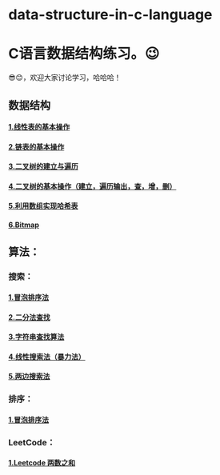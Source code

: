 # data-structure-in-c-language
# C语言数据结构练习。😉   
😎😊，欢迎大家讨论学习，哈哈哈！  
## 数据结构
#### [1.线性表的基本操作](https://githubfast.com/SongZihui-sudo/data-structure-in-c-language/blob/main/Linear%20table.c)  
#### [2.链表的基本操作](https://githubfast.com/SongZihui-sudo/data-structure-in-c-language/blob/main/Listed_list.c)  
#### [3.二叉树的建立与遍历](https://githubfast.com/SongZihui-sudo/data-structure-in-c-language/blob/main/tree.c)  
#### [4.二叉树的基本操作（建立，遍历输出，查，增，删）](https://githubfast.com/SongZihui-sudo/data-structure-in-c-language/blob/main/Binary%20tree.c)  
#### [5.利用数组实现哈希表](https://githubfast.com/SongZihui-sudo/data-structure-in-c-language/blob/main/hash.c)   
#### [6.Bitmap](https://githubfast.com/SongZihui-sudo/data-structure-in-c-language/blob/main/Bitmap.c)  

## 算法：  
### 搜索：
#### [1.冒泡排序法](https://githubfast.com/SongZihui-sudo/data-structure-in-c-language/blob/main/buddding_method.c)  
#### [2.二分法查找](https://githubfast.com/SongZihui-sudo/data-structure-in-c-language/blob/main/dichotomy.c)  
#### [3.字符串查找算法](https://githubfast.com/SongZihui-sudo/data-structure-in-c-language/blob/main/string.c)  
#### [4.线性搜索法（暴力法）](https://githubfast.com/SongZihui-sudo/data-structure-in-c-language/blob/main/linear_search.c)    
#### [5.两边搜索法](https://githubfast.com/SongZihui-sudo/data-structure-in-c-language/blob/main/linear_search2.c)
### 排序：
#### [1.冒泡排序法](https://githubfast.com/SongZihui-sudo/data-structure-in-c-language/blob/main/buddding_method.c)  
### LeetCode：
#### [1.Leetcode 两数之和](https://githubfast.com/SongZihui-sudo/data-structure-in-c-language/blob/main/twosum.c)  
